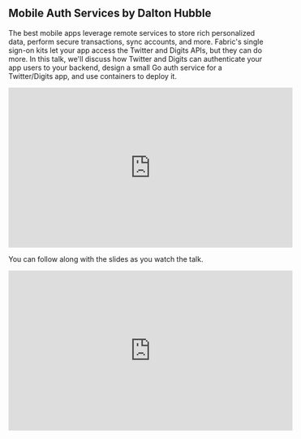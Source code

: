 <!--
{
"name" : "mobile-auth",
"version" : "0.0.1",
"title" : "Mobile Auth Services by Dalton Hubble",
"description" : "We'll discuss how Twitter and Digits can authenticate your app users to your backend, design a small Go auth service for a Twitter/Digits app, and use containers to deploy it.",
"freshnessDate" : 2015-11-01,
"homepage" : "https://dev.twitter.com/flight/2015",
"canonicalSource" : "https://dev.twitter.com/flight/2015",
"license" : "All Rights Reserved"
}
-->

<!-- @section -->

## Mobile Auth Services by Dalton Hubble

The best mobile apps leverage remote services to store rich personalized data, perform secure transactions, sync accounts, and more. Fabric's single sign-on kits let your app access the Twitter and Digits APIs, but they can do more. In this talk, we'll discuss how Twitter and Digits can authenticate your app users to your backend, design a small Go auth service for a Twitter/Digits app, and use containers to deploy it.

<iframe width="560" height="315" src="https://www.youtube.com/embed/IsFx3yXIhdM" frameborder="0" allowfullscreen></iframe>

You can follow along with the slides as you watch the talk.

<iframe width="560" height="315" src="https://g.twimg.com/dev/flight/2015/keynotes/Flight2015-Hubble_Dalton-Mobile_Auth_Services.pdf" frameborder="0" allowfullscreen></iframe>
